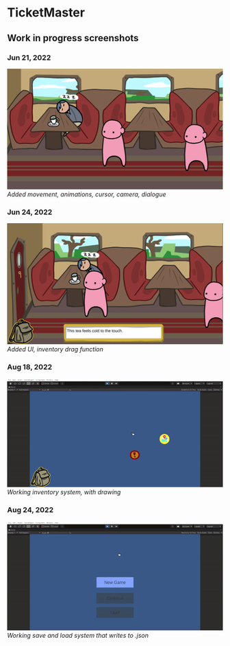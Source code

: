 # TicketMaster

## Work in progress screenshots

### Jun 21, 2022
![](Prog1.png)
*Added movement, animations, cursor, camera, dialogue*

### Jun 24, 2022
![](Prog2.png)
*Added UI, inventory drag function*

### Aug 18, 2022
![](ezgif.com-gif-maker.gif)
*Working inventory system, with drawing*

### Aug 24, 2022
![](SaveLoad.gif)
*Working save and load system that writes to .json*



